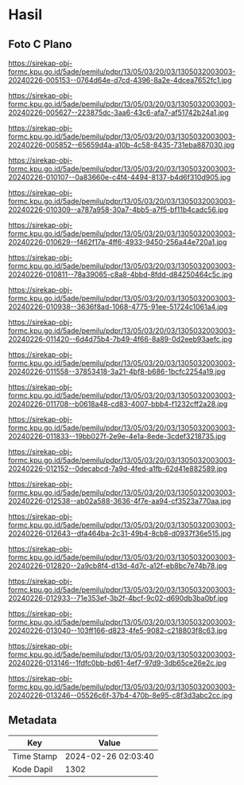 # Hasil

## Foto C Plano

https://sirekap-obj-formc.kpu.go.id/5ade/pemilu/pdpr/13/05/03/20/03/1305032003003-20240226-005153--0764d64e-d7cd-4396-8a2e-4dcea7652fc1.jpg

https://sirekap-obj-formc.kpu.go.id/5ade/pemilu/pdpr/13/05/03/20/03/1305032003003-20240226-005627--223875dc-3aa6-43c6-afa7-af51742b24a1.jpg

https://sirekap-obj-formc.kpu.go.id/5ade/pemilu/pdpr/13/05/03/20/03/1305032003003-20240226-005852--65659d4a-a10b-4c58-8435-731eba887030.jpg

https://sirekap-obj-formc.kpu.go.id/5ade/pemilu/pdpr/13/05/03/20/03/1305032003003-20240226-010107--0a83660e-c4f4-4494-8137-b4d6f310d905.jpg

https://sirekap-obj-formc.kpu.go.id/5ade/pemilu/pdpr/13/05/03/20/03/1305032003003-20240226-010309--a787a958-30a7-4bb5-a7f5-bf11b4cadc56.jpg

https://sirekap-obj-formc.kpu.go.id/5ade/pemilu/pdpr/13/05/03/20/03/1305032003003-20240226-010629--f462f17a-4ff6-4933-9450-256a44e720a1.jpg

https://sirekap-obj-formc.kpu.go.id/5ade/pemilu/pdpr/13/05/03/20/03/1305032003003-20240226-010811--78a39065-c8a8-4bbd-8fdd-d84250464c5c.jpg

https://sirekap-obj-formc.kpu.go.id/5ade/pemilu/pdpr/13/05/03/20/03/1305032003003-20240226-010938--3636f8ad-1068-4775-91ee-51724c1061a4.jpg

https://sirekap-obj-formc.kpu.go.id/5ade/pemilu/pdpr/13/05/03/20/03/1305032003003-20240226-011420--6d4d75b4-7b49-4f66-8a89-0d2eeb93aefc.jpg

https://sirekap-obj-formc.kpu.go.id/5ade/pemilu/pdpr/13/05/03/20/03/1305032003003-20240226-011558--37853418-3a21-4bf8-b686-1bcfc2254a19.jpg

https://sirekap-obj-formc.kpu.go.id/5ade/pemilu/pdpr/13/05/03/20/03/1305032003003-20240226-011708--b0618a48-cd83-4007-bbb4-f1232cff2a28.jpg

https://sirekap-obj-formc.kpu.go.id/5ade/pemilu/pdpr/13/05/03/20/03/1305032003003-20240226-011833--19bb027f-2e9e-4e1a-8ede-3cdef3218735.jpg

https://sirekap-obj-formc.kpu.go.id/5ade/pemilu/pdpr/13/05/03/20/03/1305032003003-20240226-012152--0decabcd-7a9d-4fed-a1fb-62d41e882589.jpg

https://sirekap-obj-formc.kpu.go.id/5ade/pemilu/pdpr/13/05/03/20/03/1305032003003-20240226-012538--ab02a588-3636-4f7e-aa94-cf3523a770aa.jpg

https://sirekap-obj-formc.kpu.go.id/5ade/pemilu/pdpr/13/05/03/20/03/1305032003003-20240226-012643--dfa464ba-2c31-49b4-8cb8-d0937f36e515.jpg

https://sirekap-obj-formc.kpu.go.id/5ade/pemilu/pdpr/13/05/03/20/03/1305032003003-20240226-012820--2a9cb8f4-d13d-4d7c-a12f-eb8bc7e74b78.jpg

https://sirekap-obj-formc.kpu.go.id/5ade/pemilu/pdpr/13/05/03/20/03/1305032003003-20240226-012933--71e353ef-3b2f-4bcf-9c02-d690db3ba0bf.jpg

https://sirekap-obj-formc.kpu.go.id/5ade/pemilu/pdpr/13/05/03/20/03/1305032003003-20240226-013040--103ff166-d823-4fe5-9082-c218803f8c63.jpg

https://sirekap-obj-formc.kpu.go.id/5ade/pemilu/pdpr/13/05/03/20/03/1305032003003-20240226-013146--1fdfc0bb-bd61-4ef7-97d9-3db65ce26e2c.jpg

https://sirekap-obj-formc.kpu.go.id/5ade/pemilu/pdpr/13/05/03/20/03/1305032003003-20240226-013246--05526c6f-37b4-470b-8e95-c8f3d3abc2cc.jpg


## Metadata

| Key        | Value               |
| ---------- | ------------------- |
| Time Stamp | 2024-02-26 02:03:40 |
| Kode Dapil | 1302                |



